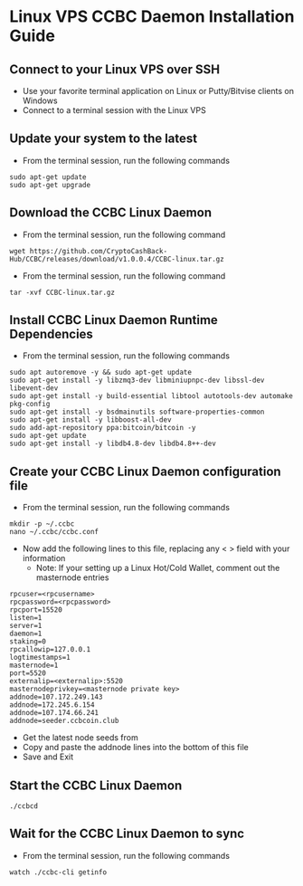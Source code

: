 # Linux VPS CCBC Daemon Installation Guide

## Connect to your Linux VPS over SSH

  * Use your favorite terminal application on Linux or Putty/Bitvise clients on Windows
  * Connect to a terminal session with the Linux VPS
  
## Update your system to the latest

  * From the terminal session, run the following commands
  ```
  sudo apt-get update
  sudo apt-get upgrade
  ```
  
## Download the CCBC Linux Daemon

  * From the terminal session, run the following command
  ```
  wget https://github.com/CryptoCashBack-Hub/CCBC/releases/download/v1.0.0.4/CCBC-linux.tar.gz
  ```
  * From the terminal session, run the following command
  ```
  tar -xvf CCBC-linux.tar.gz
  ```
  
## Install CCBC Linux Daemon Runtime Dependencies

  * From the terminal session, run the following commands
  ```
  sudo apt autoremove -y && sudo apt-get update
  sudo apt-get install -y libzmq3-dev libminiupnpc-dev libssl-dev libevent-dev
  sudo apt-get install -y build-essential libtool autotools-dev automake pkg-config
  sudo apt-get install -y bsdmainutils software-properties-common
  sudo apt-get install -y libboost-all-dev
  sudo add-apt-repository ppa:bitcoin/bitcoin -y
  sudo apt-get update
  sudo apt-get install -y libdb4.8-dev libdb4.8++-dev
  ```
  
## Create your CCBC Linux Daemon configuration file

* From the terminal session, run the following commands
```
mkdir -p ~/.ccbc
nano ~/.ccbc/ccbc.conf
```

* Now add the following lines to this file, replacing any < > field with your information
  * Note: If your setting up a Linux Hot/Cold Wallet, comment out the masternode entries
```
rpcuser=<rpcusername>
rpcpassword=<rpcpassword>
rpcport=15520
listen=1
server=1
daemon=1
staking=0
rpcallowip=127.0.0.1
logtimestamps=1
masternode=1
port=5520
externalip=<externalip>:5520
masternodeprivkey=<masternode private key>
addnode=107.172.249.143
addnode=172.245.6.154
addnode=107.174.66.241
addnode=seeder.ccbcoin.club
```

* Get the latest node seeds from 
* Copy and paste the addnode lines into the bottom of this file
* Save and Exit

## Start the CCBC Linux Daemon

```
./ccbcd
```

## Wait for the CCBC Linux Daemon to sync

* From the terminal session, run the following commands
```
watch ./ccbc-cli getinfo
```

